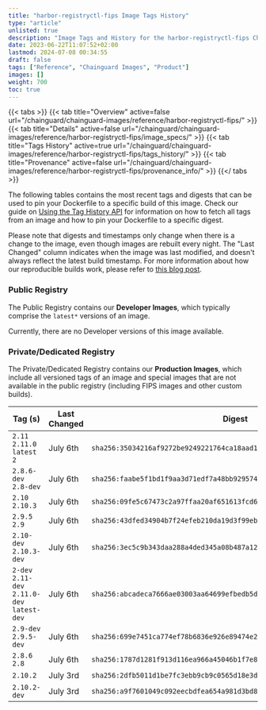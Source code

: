 ```yaml
---
title: "harbor-registryctl-fips Image Tags History"
type: "article"
unlisted: true
description: "Image Tags and History for the harbor-registryctl-fips Chainguard Image"
date: 2023-06-22T11:07:52+02:00
lastmod: 2024-07-08 00:34:55
draft: false
tags: ["Reference", "Chainguard Images", "Product"]
images: []
weight: 700
toc: true
---
```


{{< tabs >}}
{{< tab title="Overview" active=false url="/chainguard/chainguard-images/reference/harbor-registryctl-fips/" >}}
{{< tab title="Details" active=false url="/chainguard/chainguard-images/reference/harbor-registryctl-fips/image_specs/" >}}
{{< tab title="Tags History" active=true url="/chainguard/chainguard-images/reference/harbor-registryctl-fips/tags_history/" >}}
{{< tab title="Provenance" active=false url="/chainguard/chainguard-images/reference/harbor-registryctl-fips/provenance_info/" >}}
{{</ tabs >}}

The following tables contains the most recent tags and digests that can be used to pin your Dockerfile to a specific build of this image. Check our guide on [Using the Tag History API](/chainguard/chainguard-images/using-the-tag-history-api/) for information on how to fetch all tags from an image and how to pin your Dockerfile to a specific digest.

Please note that digests and timestamps only change when there is a change to the image, even though images are rebuilt every night. The "Last Changed" column indicates when the image was last modified, and doesn't always reflect the latest build timestamp. For more information about how our reproducible builds work, please refer to [this blog post](https://www.chainguard.dev/unchained/reproducing-chainguards-reproducible-image-builds).

### Public Registry
The Public Registry contains our **Developer Images**, which typically comprise the `latest*` versions of an image.

Currently, there are no Developer versions of this image available.

### Private/Dedicated Registry
The Private/Dedicated Registry contains our **Production Images**, which include all versioned tags of an image and special images that are not available in the public registry (including FIPS images and other custom builds).

| Tag (s)                                       | Last Changed | Digest                                                                    |
|-----------------------------------------------|--------------|---------------------------------------------------------------------------|
|  `2.11` `2.11.0` `latest` `2`                 | July 6th     | `sha256:35034216af9272be9249221764ca18aad1d366a648868c4f3e442e122a7405f3` |
|  `2.8.6-dev` `2.8-dev`                        | July 6th     | `sha256:faabe5f1bd1f9aa3d71edf7a48bb92957487f7a8fb18cdf400be1e420740eaab` |
|  `2.10` `2.10.3`                              | July 6th     | `sha256:09fe5c67473c2a97ffaa20af651613fcd66c2590502bea6d3ec27095420dfc33` |
|  `2.9.5` `2.9`                                | July 6th     | `sha256:43dfed34904b7f24efeb210da19d3f99ebf98dc4068c2da8c7adb9e309498df7` |
|  `2.10-dev` `2.10.3-dev`                      | July 6th     | `sha256:3ec5c9b343daa288a4ded345a08b487a12a3b95cb8c79c17fcb630c73e3849eb` |
|  `2-dev` `2.11-dev` `2.11.0-dev` `latest-dev` | July 6th     | `sha256:abcadeca7666ae03003aa64699efbedb5d169f78777891554ea877e87841c895` |
|  `2.9-dev` `2.9.5-dev`                        | July 6th     | `sha256:699e7451ca774ef78b6836e926e89474e2920d6bb7c3838a9ad92eb89a1ce75f` |
|  `2.8.6` `2.8`                                | July 6th     | `sha256:1787d1281f913d116ea966a45046b1f7e8d765d1791e50bd0a4f9b70e7452ccb` |
|  `2.10.2`                                     | July 3rd     | `sha256:2dfb5011d1be7fc3ebb9cb9c0565d18e3d8a27d58edaf2ee1ad67eeafc2acbc1` |
|  `2.10.2-dev`                                 | July 3rd     | `sha256:a9f7601049c092eecbdfea654a981d3bd89feae51c86cf7ae5d80c73f949e0ac` |

